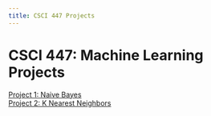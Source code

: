 ```yaml
---
title: CSCI 447 Projects
---
```


<h1>CSCI 447: Machine Learning Projects</h1>

[Project 1: Naive Bayes](/naive_bayes.md)\
[Project 2: K Nearest Neighbors](/k_nearest_neighbors.md)

